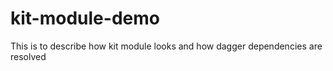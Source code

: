 # kit-module-demo
This is to describe how kit module looks and how dagger dependencies are resolved
